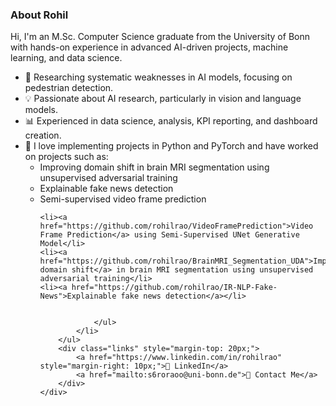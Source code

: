 <body>
    <div class="container">
        <h3>About Rohil</h3>
        <p>Hi, I'm an M.Sc. Computer Science graduate from the University of Bonn with hands-on experience in advanced AI-driven projects, machine learning, and data science.</p>
        <ul>
            <li>🤖 Researching systematic weaknesses in AI models, focusing on pedestrian detection.</li>
            <li>💡 Passionate about AI research, particularly in vision and language models.</li>
            <li>📊 Experienced in data science, analysis, KPI reporting, and dashboard creation.</li>
            <li>🐍 I love implementing projects in Python and PyTorch and have worked on projects such as:
                <ul>
                    <li>Improving domain shift in brain MRI segmentation using unsupervised adversarial training</li>
                    <li>Explainable fake news detection</li>
                    <li>Semi-supervised video frame prediction</li>

    <li><a href="https://github.com/rohilrao/VideoFramePrediction">Video Frame Prediction</a> using Semi-Supervised UNet Generative Model</li>
    <li><a href="https://github.com/rohilrao/BrainMRI_Segmentation_UDA">Improving domain shift</a> in brain MRI segmentation using unsupervised adversarial training</li>
    <li><a href="https://github.com/rohilrao/IR-NLP-Fake-News">Explainable fake news detection</a></li>


                </ul>
            </li>
        </ul>
        <div class="links" style="margin-top: 20px;">
            <a href="https://www.linkedin.com/in/rohilrao" style="margin-right: 10px;">🔗 LinkedIn</a>
            <a href="mailto:s6roraoo@uni-bonn.de">📧 Contact Me</a>
        </div>
    </div>
</body>

